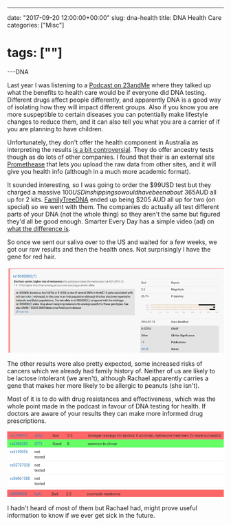 ---

date: "2017-09-20 12:00:00+00:00"
slug: dna-health
title: DNA Health Care
categories: ["Misc"]
# tags: [""]
---DNA

Last year I was listening to a [Podcast on 23andMe](https://www.recode.net/2016/4/4/11585828/) where they talked up what the benefits to health care would be if everyone did DNA testing. Different drugs affect people differently, and apparently DNA is a good way of isolating how they will impact different groups. Also if you know you are more suspeptible to certain diseases you can potentially make lifestyle changes to reduce them, and it can also tell you what you are a carrier of if you are planning to have children.

Unfortunately, they don't offer the health component in Australia as interpreting the results [is a bit controversial](https://www.nytimes.com/2015/10/21/business/23andme-will-resume-giving-users-health-data.html). They do offer ancestry tests though as do lots of other companies. I found that their is an external site
[Promethease](https://www.promethease.com) that lets you upload the raw data from other sites, and it will give you health info (although in a much more academic format).

It sounded interesting, so I was going to order the $99USD test but they charged a massive $100USD in shipping so would have been about ~$365AUD all up for 2 kits. [FamilyTreeDNA](https://www.familytreedna.com/products/family-finder) ended up being $205 AUD all up for two (on special) so we went with them. The companies do actually all test different parts of your DNA (not the whole thing) so they aren't the same but figured they'd all be good enough. Smarter Every Day has a simple video (ad) on [what the difference is](https://www.youtube.com/watch?v=U3EEmVfbKNs).

So once we sent our saliva over to the US and waited for a few weeks, we got our raw results and then the health ones.
Not surprisingly I have the gene for red hair.

![](red-hair.png "")

The other results were also pretty expected, some increased risks of cancers which we already had family history of. Neither of us are likely to be lactose intolerant (we aren't), although Rachael apparently carries a gene that makes her more likely to be allergic to peanuts (she isn't).

Most of it is to do with drug resistances and effectiveness, which was the whole point made in the podcast in favour of DNA testing for health. If doctors are aware of your results they can make more informed drug prescriptions.

![](drugs.png "")

I hadn't heard of most of them but Rachael had, might prove useful information to know if we ever get sick in the future.
